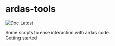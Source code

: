 
# ardas-tools
[![Doc Latest](https://img.shields.io/badge/docs-latest-brightgreen.svg?style=flat)](https://ardas-tools.readthedocs.io/en/latest/)


 Some scripts to ease interaction with ardas code.  
 [Getting started](https://ardas-tools.readthedocs.io/en/latest/getting_started.html)